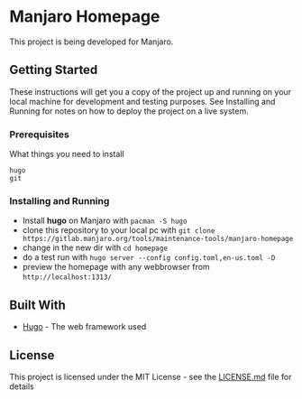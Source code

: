 # Manjaro Homepage

This project is being developed for Manjaro.

## Getting Started

These instructions will get you a copy of the project up and running on your local machine for development and testing purposes. See Installing and Running for notes on how to deploy the project on a live system.

### Prerequisites

What things you need to install

```
hugo
git
```

### Installing and Running

* Install **hugo** on Manjaro with `pacman -S hugo`
* clone this repository to your local pc with `git clone https://gitlab.manjaro.org/tools/maintenance-tools/manjaro-homepage`
* change in the new dir with `cd homepage`
* do a test run with `hugo server --config config.toml,en-us.toml -D`
* preview the homepage with any webbrowser from `http://localhost:1313/`

## Built With

* [Hugo](https://gohugo.io/getting-started/) - The web framework used


## License

This project is licensed under the MIT License - see the [LICENSE.md](LICENSE.md) file for details

